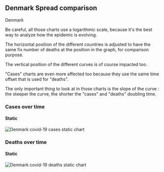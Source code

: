 ## Denmark Spread comparison 

Denmark



Be careful, all those charts use a logarithmic scale, because it's the best way to analyze how the epidemic is evolving.
 
The horizontal position of the different countries is adjusted to have the same fix number of deaths at the position in the graph, for comparison purpose.

The vertical position of the different curves is of course impacted too.

"Cases" charts are even more affected too because they use the same time offset that is used for "deaths".

The only important thing to look at in those charts is the slope of the curve : the steeper the curve, the shorter the "cases" and "deaths" doubling time.



 
### Cases over time
 
#### Static
![Denmark covid-19 cases static chart](https://raw.githubusercontent.com/madlag/coronavirus_study/master/notebooks/graphs/2020-03-20/countries/Denmark/2020-03-20_Denmark_deaths.png "Denmark covid-19 cases static chart")   

 
### Deaths over time
 
#### Static
![Denmark covid-19 deaths static chart](https://raw.githubusercontent.com/madlag/coronavirus_study/master/notebooks/graphs/2020-03-20/countries/Denmark/2020-03-20_Denmark_deaths.png "Denmark covid-19 deaths static chart")   

